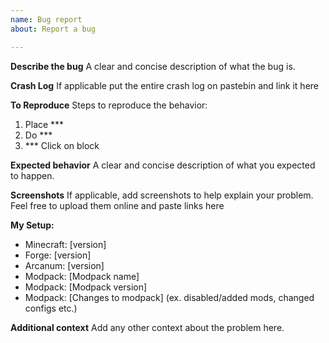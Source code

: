 ```yaml
---
name: Bug report
about: Report a bug

---
```


**Describe the bug**
A clear and concise description of what the bug is.

**Crash Log**
If applicable put the entire crash log on pastebin and link it here

**To Reproduce**
Steps to reproduce the behavior:
1. Place *** 
2. Do *** 
3. *** Click on block

**Expected behavior**
A clear and concise description of what you expected to happen.

**Screenshots**
If applicable, add screenshots to help explain your problem. Feel free to upload them online and paste links here

**My Setup:**
 - Minecraft: [version]
 - Forge: [version]
 - Arcanum: [version]
 - Modpack: [Modpack name]
 - Modpack: [Modpack version]
 - Modpack: [Changes to modpack] (ex. disabled/added mods, changed configs etc.)

**Additional context**
Add any other context about the problem here.
